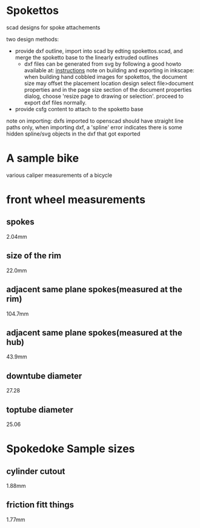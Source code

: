 Spokettos
=========
scad designs for spoke attachements

two design methods:
- provide dxf outline, import into scad by edting spokettos.scad, and merge the
spoketto base to the linearly extruded outlines 
  - dxf files can be generated from svg by following a good howto available at:
[instructions](http://repraprip.blogspot.com/2011/05/inkscape-to-openscad-dxf-tutorial.html)
note on building and exporting in inkscape: when building hand cobbled images
for spokettos, the document size may offset the placement location design
select file>document properties and in the page size section of the document
properties dialog, choose 'resize page to drawing or selection'. proceed to
export dxf files normally.
- provide csfg content to attach to the spoketto base

note on importing: dxfs imported to openscad should have straight line paths
only, when importing dxf, a 'spline' error indicates there is some hidden
spline/svg objects in the dxf that got exported 

A sample bike
=============

various caliper measurements of a bicycle 

front wheel measurements
========================
spokes
------
2.04mm

size of the rim
---------------
22.0mm

adjacent same plane spokes(measured at the rim)
-----------------------------------------------
104.7mm

adjacent same plane spokes(measured at the hub)
-----------------------------------------------
43.9mm

downtube diameter
-----------------
27.28

toptube diameter
----------------
25.06


Spokedoke Sample sizes
======================

cylinder cutout
---------------
1.88mm 

friction fitt things
--------------------
1.77mm


